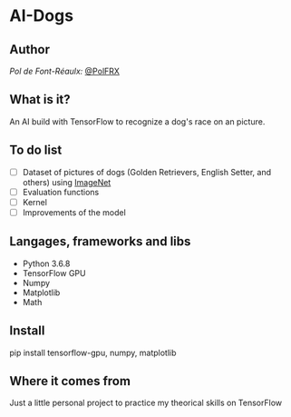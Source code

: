 # AI-Dogs

## Author
*Pol de Font-Réaulx:* [@PolFRX](https://github.com/PolFRX)

## What is it?
An AI build with TensorFlow to recognize a dog's race on an picture.

## To do list
- [ ] Dataset of pictures of dogs (Golden Retrievers, English Setter, and others) using [ImageNet](http://www.image-net.org/)
- [ ] Evaluation functions
- [ ] Kernel
- [ ] Improvements of the model

## Langages, frameworks and libs
- Python 3.6.8
- TensorFlow GPU
- Numpy
- Matplotlib
- Math

## Install
pip install tensorflow-gpu, numpy, matplotlib

## Where it comes from
Just a little personal project to practice my theorical skills on TensorFlow
